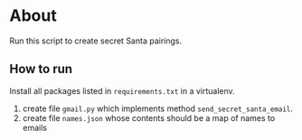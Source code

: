 # About

Run this script to create secret Santa pairings.

## How to run

Install all packages listed in `requirements.txt` in a virtualenv. 

1. create file `gmail.py` which implements method `send_secret_santa_email`.
2. create file `names.json` whose contents should be a map of names to emails
